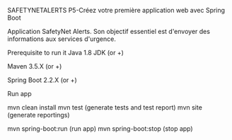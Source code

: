 SAFETYNETALERTS
P5-Créez votre première application web avec Spring Boot

Application SafetyNet Alerts. 
Son objectif essentiel est d'envoyer des informations aux services d'urgence. 

Prerequisite to run it
Java 1.8 JDK (or +)

Maven 3.5.X (or +)

Spring Boot 2.2.X (or +)

Run app

mvn clean install
mvn test (generate tests and test report)
mvn site (generate reportings)

mvn spring-boot:run (run app)
mvn spring-boot:stop (stop app)

